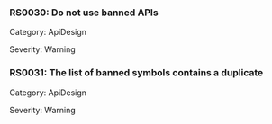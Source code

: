 ### RS0030: Do not use banned APIs ###

Category: ApiDesign

Severity: Warning

### RS0031: The list of banned symbols contains a duplicate ###

Category: ApiDesign

Severity: Warning